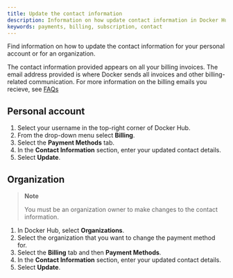 ```yaml
---
title: Update the contact information
description: Information on how update contact information in Docker Hub
keywords: payments, billing, subscription, contact
---
```


Find information on how to update the contact information for your personal account or for an organization. 

The contact information provided appears on all your billing invoices. The email address provided is where Docker sends all invoices and other billing-related communication. For more information on the billing emails you recieve, see [FAQs](faqs.md#what-billing-related-emails-will-i-receive-from-docker-hub)

## Personal account

1. Select your username in the top-right corner of Docker Hub.
2. From the drop-down menu select **Billing**.
3. Select the **Payment Methods** tab. 
4. In the **Contact Information** section, enter your updated contact details. 
5. Select **Update**. 

## Organization 

> **Note**
>
> You must be an organization owner to make changes to the contact information.

1. In Docker Hub, select **Organizations**.
2. Select the organization that you want to change the payment method for. 
3. Select the **Billing** tab and then **Payment Methods**.
4. In the **Contact Information** section, enter your updated contact details. 
5. Select **Update**.
